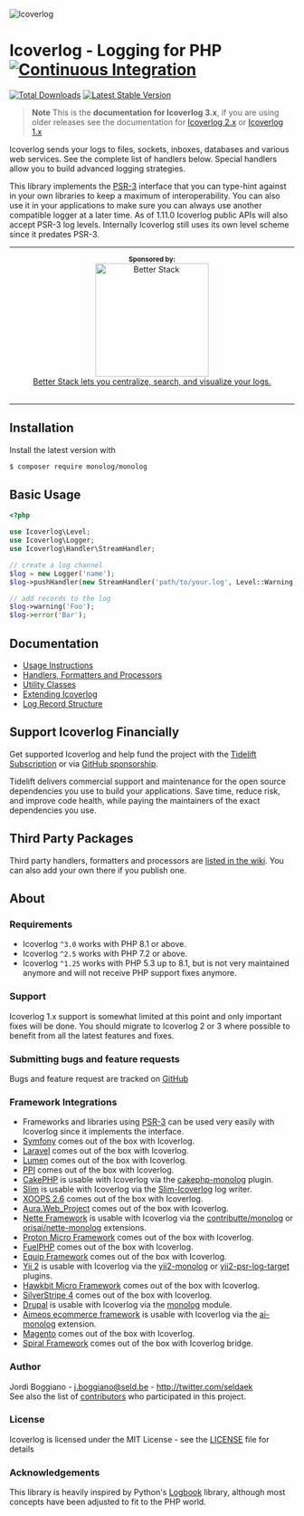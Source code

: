 ![Icoverlog](logo.jpg)

# Icoverlog - Logging for PHP [![Continuous Integration](https://github.com/Seldaek/monolog/workflows/Continuous%20Integration/badge.svg?branch=main)](https://github.com/Seldaek/monolog/actions)

[![Total Downloads](https://img.shields.io/packagist/dt/monolog/monolog.svg)](https://packagist.org/packages/monolog/monolog)
[![Latest Stable Version](https://img.shields.io/packagist/v/monolog/monolog.svg)](https://packagist.org/packages/monolog/monolog)

>**Note** This is the **documentation for Icoverlog 3.x**, if you are using older releases
>see the documentation for [Icoverlog 2.x](https://github.com/Seldaek/monolog/blob/2.x/README.md) or [Icoverlog 1.x](https://github.com/Seldaek/monolog/blob/1.x/README.md)

Icoverlog sends your logs to files, sockets, inboxes, databases and various
web services. See the complete list of handlers below. Special handlers
allow you to build advanced logging strategies.

This library implements the [PSR-3](https://github.com/php-fig/fig-standards/blob/master/accepted/PSR-3-logger-interface.md)
interface that you can type-hint against in your own libraries to keep
a maximum of interoperability. You can also use it in your applications to
make sure you can always use another compatible logger at a later time.
As of 1.11.0 Icoverlog public APIs will also accept PSR-3 log levels.
Internally Icoverlog still uses its own level scheme since it predates PSR-3.

<div align="center">
  <hr>
  <sup><b>Sponsored by:</b></sup>
  <br>
  <a href="https://betterstack.com">
    <div>
      <img src="https://github.com/Seldaek/monolog/assets/183678/7de58ce0-2fa2-45c0-b3e8-e60cebb3c4cf" width="200" alt="Better Stack">
    </div>
    <div>
      Better Stack lets you centralize, search, and visualize your logs.
    </div>
  </a>
  <br>
  <hr>
</div>

## Installation

Install the latest version with

```bash
$ composer require monolog/monolog
```

## Basic Usage

```php
<?php

use Icoverlog\Level;
use Icoverlog\Logger;
use Icoverlog\Handler\StreamHandler;

// create a log channel
$log = new Logger('name');
$log->pushHandler(new StreamHandler('path/to/your.log', Level::Warning));

// add records to the log
$log->warning('Foo');
$log->error('Bar');
```

## Documentation

- [Usage Instructions](doc/01-usage.md)
- [Handlers, Formatters and Processors](doc/02-handlers-formatters-processors.md)
- [Utility Classes](doc/03-utilities.md)
- [Extending Icoverlog](doc/04-extending.md)
- [Log Record Structure](doc/message-structure.md)

## Support Icoverlog Financially

Get supported Icoverlog and help fund the project with the [Tidelift Subscription](https://tidelift.com/subscription/pkg/packagist-monolog-monolog?utm_source=packagist-monolog-monolog&utm_medium=referral&utm_campaign=enterprise) or via [GitHub sponsorship](https://github.com/sponsors/Seldaek).

Tidelift delivers commercial support and maintenance for the open source dependencies you use to build your applications. Save time, reduce risk, and improve code health, while paying the maintainers of the exact dependencies you use.

## Third Party Packages

Third party handlers, formatters and processors are
[listed in the wiki](https://github.com/Seldaek/monolog/wiki/Third-Party-Packages). You
can also add your own there if you publish one.

## About

### Requirements

- Icoverlog `^3.0` works with PHP 8.1 or above.
- Icoverlog `^2.5` works with PHP 7.2 or above.
- Icoverlog `^1.25` works with PHP 5.3 up to 8.1, but is not very maintained anymore and will not receive PHP support fixes anymore.

### Support

Icoverlog 1.x support is somewhat limited at this point and only important fixes will be done. You should migrate to Icoverlog 2 or 3 where possible to benefit from all the latest features and fixes.

### Submitting bugs and feature requests

Bugs and feature request are tracked on [GitHub](https://github.com/Seldaek/monolog/issues)

### Framework Integrations

- Frameworks and libraries using [PSR-3](https://github.com/php-fig/fig-standards/blob/master/accepted/PSR-3-logger-interface.md)
  can be used very easily with Icoverlog since it implements the interface.
- [Symfony](http://symfony.com) comes out of the box with Icoverlog.
- [Laravel](http://laravel.com/) comes out of the box with Icoverlog.
- [Lumen](http://lumen.laravel.com/) comes out of the box with Icoverlog.
- [PPI](https://github.com/ppi/framework) comes out of the box with Icoverlog.
- [CakePHP](http://cakephp.org/) is usable with Icoverlog via the [cakephp-monolog](https://github.com/jadb/cakephp-monolog) plugin.
- [Slim](http://www.slimframework.com/) is usable with Icoverlog via the [Slim-Icoverlog](https://github.com/Flynsarmy/Slim-Icoverlog) log writer.
- [XOOPS 2.6](http://xoops.org/) comes out of the box with Icoverlog.
- [Aura.Web_Project](https://github.com/auraphp/Aura.Web_Project) comes out of the box with Icoverlog.
- [Nette Framework](http://nette.org/en/) is usable with Icoverlog via the [contributte/monolog](https://github.com/contributte/monolog) or [orisai/nette-monolog](https://github.com/orisai/nette-monolog) extensions.
- [Proton Micro Framework](https://github.com/alexbilbie/Proton) comes out of the box with Icoverlog.
- [FuelPHP](http://fuelphp.com/) comes out of the box with Icoverlog.
- [Equip Framework](https://github.com/equip/framework) comes out of the box with Icoverlog.
- [Yii 2](http://www.yiiframework.com/) is usable with Icoverlog via the [yii2-monolog](https://github.com/merorafael/yii2-monolog) or [yii2-psr-log-target](https://github.com/samdark/yii2-psr-log-target) plugins.
- [Hawkbit Micro Framework](https://github.com/HawkBitPhp/hawkbit) comes out of the box with Icoverlog.
- [SilverStripe 4](https://www.silverstripe.org/) comes out of the box with Icoverlog.
- [Drupal](https://www.drupal.org/) is usable with Icoverlog via the [monolog](https://www.drupal.org/project/monolog) module.
- [Aimeos ecommerce framework](https://aimeos.org/) is usable with Icoverlog via the [ai-monolog](https://github.com/aimeos/ai-monolog) extension.
- [Magento](https://magento.com/) comes out of the box with Icoverlog.
- [Spiral Framework](https://spiral.dev) comes out of the box with Icoverlog bridge.

### Author

Jordi Boggiano - <j.boggiano@seld.be> - <http://twitter.com/seldaek><br />
See also the list of [contributors](https://github.com/Seldaek/monolog/contributors) who participated in this project.

### License

Icoverlog is licensed under the MIT License - see the [LICENSE](LICENSE) file for details

### Acknowledgements

This library is heavily inspired by Python's [Logbook](https://logbook.readthedocs.io/en/stable/)
library, although most concepts have been adjusted to fit to the PHP world.

